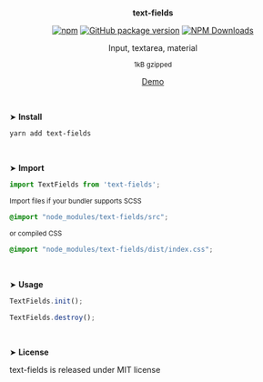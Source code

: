 <br>
<p align="center"><strong>text-fields</strong></p>

<div align="center">

[![npm](https://img.shields.io/npm/v/text-fields.svg?colorB=brightgreen)](https://www.npmjs.com/package/text-fields)
[![GitHub package version](https://img.shields.io/github/package-json/v/ux-ui-pro/text-fields.svg)](https://github.com/ux-ui-pro/text-fields)
[![NPM Downloads](https://img.shields.io/npm/dm/text-fields.svg?style=flat)](https://www.npmjs.org/package/text-fields)

</div>

<p align="center">Input, textarea, material</p>
<p align="center"><sup>1kB gzipped</sup></p>
<p align="center"><a href="https://codepen.io/ux-ui/full/PoxqOvp">Demo</a></p>
<br>

&#10148; **Install**

```console
yarn add text-fields
```
<br>

&#10148; **Import**

```javascript
import TextFields from 'text-fields';
```
<sub>Import files if your bundler supports SCSS</sub>
```CSS
@import "node_modules/text-fields/src";
```
<sub>or compiled CSS</sub>
```CSS
@import "node_modules/text-fields/dist/index.css";
```
<br>

&#10148; **Usage**

```javascript
TextFields.init();
```
```javascript
TextFields.destroy();
```
<br>

&#10148; **License**

text-fields is released under MIT license
